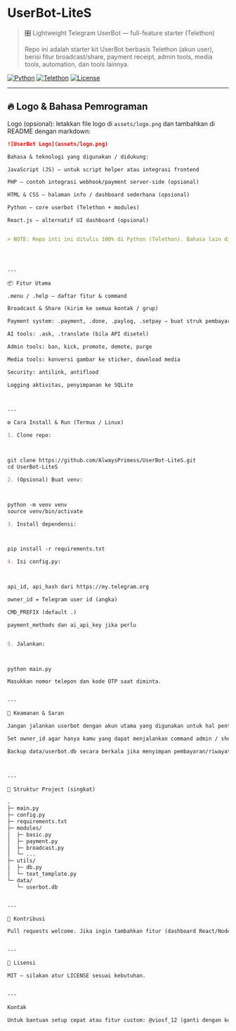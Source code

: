# UserBot-LiteS

> 🎛️ Lightweight Telegram UserBot — full-feature starter (Telethon)
>
> Repo ini adalah starter kit UserBot berbasis Telethon (akun user), berisi fitur broadcast/share, payment receipt, admin tools, media tools, automation, dan tools lainnya.

[![Python](https://img.shields.io/badge/Python-3.10%2B-blue)](https://www.python.org/)
[![Telethon](https://img.shields.io/badge/Telethon-1.x-orange)](https://docs.telethon.dev/)
[![License](https://img.shields.io/badge/license-MIT-green)](LICENSE)

---

## 🔥 Logo & Bahasa Pemrograman
Logo (opsional): letakkan file logo di `assets/logo.png` dan tambahkan di README dengan markdown:

```markdown
![UserBot Logo](assets/logo.png)

Bahasa & teknologi yang digunakan / didukung:

JavaScript (JS) — untuk script helper atau integrasi frontend

PHP — contoh integrasi webhook/payment server-side (opsional)

HTML & CSS — halaman info / dashboard sederhana (opsional)

Python — core userbot (Telethon + modules)

React.js — alternatif UI dashboard (opsional)


> NOTE: Repo inti ini ditulis 100% di Python (Telethon). Bahasa lain disebut sebagai opsi/pendukung bila kamu ingin membuat web dashboard, API, atau integrasi pembayaran.




---

📦 Fitur Utama

.menu / .help — daftar fitur & command

Broadcast & Share (kirim ke semua kontak / grup)

Payment system: .payment, .done, .paylog, .setpay — buat struk pembayaran otomatis

AI tools: .ask, .translate (bila API disetel)

Admin tools: ban, kick, promote, demote, purge

Media tools: konversi gambar ke sticker, download media

Security: antilink, antiflood

Logging aktivitas, penyimpanan ke SQLite



---

⚙️ Cara Install & Run (Termux / Linux)

1. Clone repo:



git clone https://github.com/AlwaysPrimess/UserBot-LiteS.git
cd UserBot-LiteS

2. (Opsional) Buat venv:



python -m venv venv
source venv/bin/activate

3. Install dependensi:



pip install -r requirements.txt

4. Isi config.py:



api_id, api_hash dari https://my.telegram.org

owner_id = Telegram user id (angka)

CMD_PREFIX (default .)

payment_methods dan ai_api_key jika perlu


5. Jalankan:



python main.py

Masukkan nomor telepon dan kode OTP saat diminta.


---

🔐 Keamanan & Saran

Jangan jalankan userbot dengan akun utama yang digunakan untuk hal penting. Gunakan akun testing bila perlu.

Set owner_id agar hanya kamu yang dapat menjalankan command admin / shell / eval.

Backup data/userbot.db secara berkala jika menyimpan pembayaran/riwayat.



---

🧩 Struktur Project (singkat)

.
├─ main.py
├─ config.py
├─ requirements.txt
├─ modules/
│  ├─ basic.py
│  ├─ payment.py
│  ├─ broadcast.py
│  └─ ...
├─ utils/
│  ├─ db.py
│  └─ text_template.py
└─ data/
   └─ userbot.db


---

🔁 Kontribusi

Pull requests welcome. Jika ingin tambahkan fitur (dashboard React/Node, gateway pembayaran, webhook), buat issue/PR.


---

📜 Lisensi

MIT — silakan atur LICENSE sesuai kebutuhan.


---

Kontak

Untuk bantuan setup cepat atau fitur custom: @viosf_12 (ganti dengan kontakmu)

